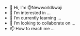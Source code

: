 - 👋 Hi, I’m @Newworldkwaji
- 👀 I’m interested in ...
- 🌱 I’m currently learning ...
- 💞️ I’m looking to collaborate on ...
- 📫 How to reach me ...

<!---
Newworldkwaji/Newworldkwaji is a ✨ special ✨ repository because its `README.md` (this file) appears on your GitHub profile.
You can click the Preview link to take a look at your changes.
--->
